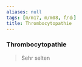 ```yaml
---
aliases: null
tags: [m/m17, m/m08, f/🩸]
title: Thrombocytopathie
---
```


### Thrombocytopathie 
> Sehr selten
